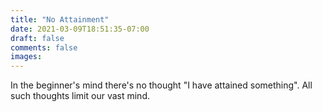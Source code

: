 ```yaml
---
title: "No Attainment"
date: 2021-03-09T18:51:35-07:00
draft: false
comments: false
images:
---
```


In the beginner's mind there's no thought "I have attained something". All such thoughts limit our vast mind.
